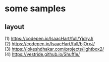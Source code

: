 # some samples

## layout

(1) https://codepen.io/IsaacHart/full/YjdryJ/ \
(2) https://codepen.io/IsaacHart/full/bjOrxJ/ \
(3) https://lokeshdhakar.com/projects/lightbox2/ \
(4) https://vestride.github.io/Shuffle/
